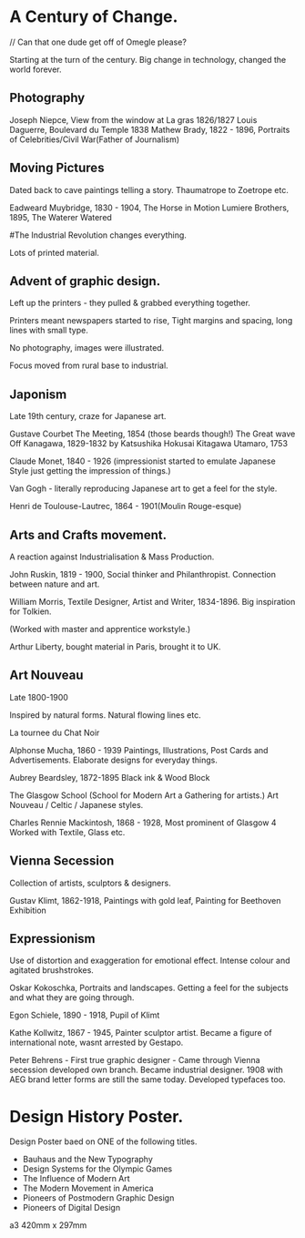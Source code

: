 # A Century of Change.

// Can that one dude get off of Omegle please?

Starting at the turn of the century.
Big change in technology, changed the world forever.

## Photography

Joseph Niepce, View from the window at La gras 1826/1827
Louis Daguerre, Boulevard du Temple 1838
Mathew Brady, 1822 - 1896, Portraits of Celebrities/Civil War(Father of Journalism)

## Moving Pictures

Dated back to cave paintings telling a story.
Thaumatrope to Zoetrope etc.

Eadweard Muybridge, 1830 - 1904, The Horse in Motion
Lumiere Brothers, 1895, The Waterer Watered


#The Industrial Revolution changes everything.

Lots of printed material.

## Advent of graphic design.

Left up the printers - they pulled & grabbed everything together.

Printers meant newspapers started to rise, Tight margins and spacing, long lines with small type.

No photography, images were illustrated.

Focus moved from rural base to industrial.

## Japonism

Late 19th century, craze for Japanese art.

Gustave Courbet The Meeting, 1854 (those beards though!)
The Great wave Off Kanagawa, 1829-1832 by Katsushika Hokusai
Kitagawa Utamaro, 1753

Claude Monet, 1840 - 1926 (impressionist started to emulate Japanese Style just getting the impression of things.)

Van Gogh - literally reproducing Japanese art to get a feel for the style.

Henri de Toulouse-Lautrec, 1864 - 1901(Moulin Rouge-esque)

## Arts and Crafts movement.

A reaction against Industrialisation & Mass Production.  

John Ruskin, 1819 - 1900, Social thinker and Philanthropist. Connection between nature and art.

William Morris, Textile Designer, Artist and Writer, 1834-1896. Big inspiration for Tolkien.

(Worked with master and apprentice workstyle.)

Arthur Liberty, bought material in Paris, brought it to UK.

## Art Nouveau

Late 1800-1900

Inspired by natural forms. Natural flowing lines etc.

La tournee du Chat Noir

Alphonse Mucha, 1860 - 1939 Paintings, Illustrations, Post Cards and Advertisements. Elaborate designs for everyday things.

Aubrey Beardsley, 1872-1895 Black ink & Wood Block

The Glasgow School (School for Modern Art a Gathering for artists.)
Art Nouveau / Celtic / Japanese styles.

Charles Rennie Mackintosh, 1868 - 1928, Most prominent of Glasgow 4 Worked with  Textile, Glass etc.

## Vienna Secession

 Collection of artists, sculptors & designers.

Gustav Klimt, 1862-1918, Paintings with gold leaf, Painting for Beethoven Exhibition

## Expressionism

Use of distortion and exaggeration for emotional effect. Intense colour and agitated brushstrokes.

Oskar Kokoschka, Portraits and landscapes. Getting a feel for the subjects and what they are going through.  

Egon Schiele, 1890 - 1918, Pupil of Klimt

Kathe Kollwitz, 1867 - 1945, Painter sculptor artist. Became a figure of international note, wasnt arrested by Gestapo.

Peter Behrens - First true graphic designer - Came through Vienna secession developed own branch. Became industrial designer. 1908 with AEG brand letter forms are still the same today. Developed typefaces too.

# Design History Poster.
Design Poster baed on ONE of the following titles.

  - Bauhaus and the New Typography
  - Design Systems for the Olympic Games
  - The Influence of Modern Art
  - The Modern Movement in America
  - Pioneers of Postmodern Graphic Design
  - Pioneers of Digital Design

 a3 420mm x 297mm

